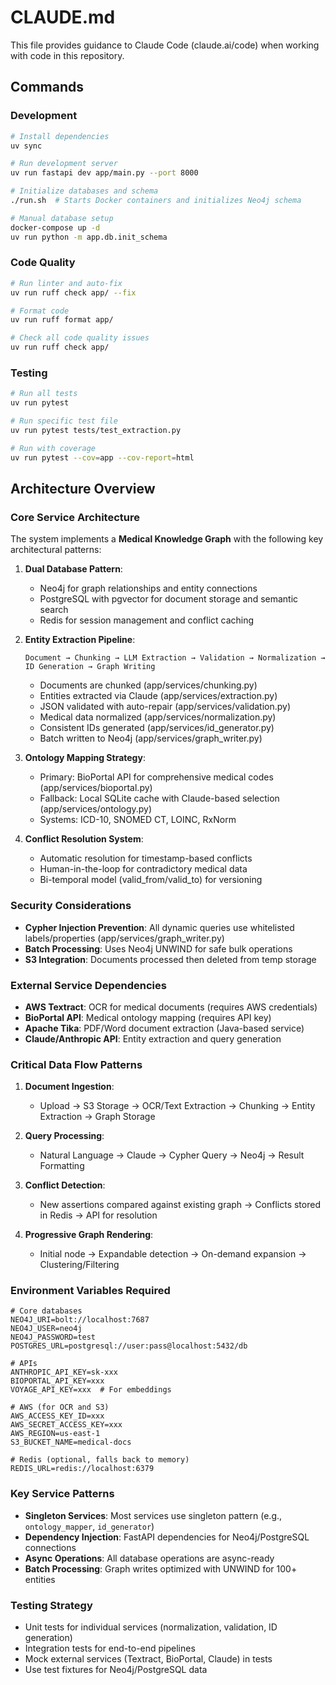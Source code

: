 # CLAUDE.md

This file provides guidance to Claude Code (claude.ai/code) when working with code in this repository.

## Commands

### Development
```bash
# Install dependencies
uv sync

# Run development server
uv run fastapi dev app/main.py --port 8000

# Initialize databases and schema
./run.sh  # Starts Docker containers and initializes Neo4j schema

# Manual database setup
docker-compose up -d
uv run python -m app.db.init_schema
```

### Code Quality
```bash
# Run linter and auto-fix
uv run ruff check app/ --fix

# Format code
uv run ruff format app/

# Check all code quality issues
uv run ruff check app/
```

### Testing
```bash
# Run all tests
uv run pytest

# Run specific test file
uv run pytest tests/test_extraction.py

# Run with coverage
uv run pytest --cov=app --cov-report=html
```

## Architecture Overview

### Core Service Architecture

The system implements a **Medical Knowledge Graph** with the following key architectural patterns:

1. **Dual Database Pattern**:
   - Neo4j for graph relationships and entity connections
   - PostgreSQL with pgvector for document storage and semantic search
   - Redis for session management and conflict caching

2. **Entity Extraction Pipeline**:
   ```
   Document → Chunking → LLM Extraction → Validation → Normalization → ID Generation → Graph Writing
   ```
   - Documents are chunked (app/services/chunking.py)
   - Entities extracted via Claude (app/services/extraction.py)
   - JSON validated with auto-repair (app/services/validation.py)
   - Medical data normalized (app/services/normalization.py)
   - Consistent IDs generated (app/services/id_generator.py)
   - Batch written to Neo4j (app/services/graph_writer.py)

3. **Ontology Mapping Strategy**:
   - Primary: BioPortal API for comprehensive medical codes (app/services/bioportal.py)
   - Fallback: Local SQLite cache with Claude-based selection (app/services/ontology.py)
   - Systems: ICD-10, SNOMED CT, LOINC, RxNorm

4. **Conflict Resolution System**:
   - Automatic resolution for timestamp-based conflicts
   - Human-in-the-loop for contradictory medical data
   - Bi-temporal model (valid_from/valid_to) for versioning

### Security Considerations

- **Cypher Injection Prevention**: All dynamic queries use whitelisted labels/properties (app/services/graph_writer.py)
- **Batch Processing**: Uses Neo4j UNWIND for safe bulk operations
- **S3 Integration**: Documents processed then deleted from temp storage

### External Service Dependencies

- **AWS Textract**: OCR for medical documents (requires AWS credentials)
- **BioPortal API**: Medical ontology mapping (requires API key)
- **Apache Tika**: PDF/Word document extraction (Java-based service)
- **Claude/Anthropic API**: Entity extraction and query generation

### Critical Data Flow Patterns

1. **Document Ingestion**:
   - Upload → S3 Storage → OCR/Text Extraction → Chunking → Entity Extraction → Graph Storage

2. **Query Processing**:
   - Natural Language → Claude → Cypher Query → Neo4j → Result Formatting

3. **Conflict Detection**:
   - New assertions compared against existing graph → Conflicts stored in Redis → API for resolution

4. **Progressive Graph Rendering**:
   - Initial node → Expandable detection → On-demand expansion → Clustering/Filtering

### Environment Variables Required

```env
# Core databases
NEO4J_URI=bolt://localhost:7687
NEO4J_USER=neo4j
NEO4J_PASSWORD=test
POSTGRES_URL=postgresql://user:pass@localhost:5432/db

# APIs
ANTHROPIC_API_KEY=sk-xxx
BIOPORTAL_API_KEY=xxx
VOYAGE_API_KEY=xxx  # For embeddings

# AWS (for OCR and S3)
AWS_ACCESS_KEY_ID=xxx
AWS_SECRET_ACCESS_KEY=xxx
AWS_REGION=us-east-1
S3_BUCKET_NAME=medical-docs

# Redis (optional, falls back to memory)
REDIS_URL=redis://localhost:6379
```

### Key Service Patterns

- **Singleton Services**: Most services use singleton pattern (e.g., `ontology_mapper`, `id_generator`)
- **Dependency Injection**: FastAPI dependencies for Neo4j/PostgreSQL connections
- **Async Operations**: All database operations are async-ready
- **Batch Processing**: Graph writes optimized with UNWIND for 100+ entities

### Testing Strategy

- Unit tests for individual services (normalization, validation, ID generation)
- Integration tests for end-to-end pipelines
- Mock external services (Textract, BioPortal, Claude) in tests
- Use test fixtures for Neo4j/PostgreSQL data